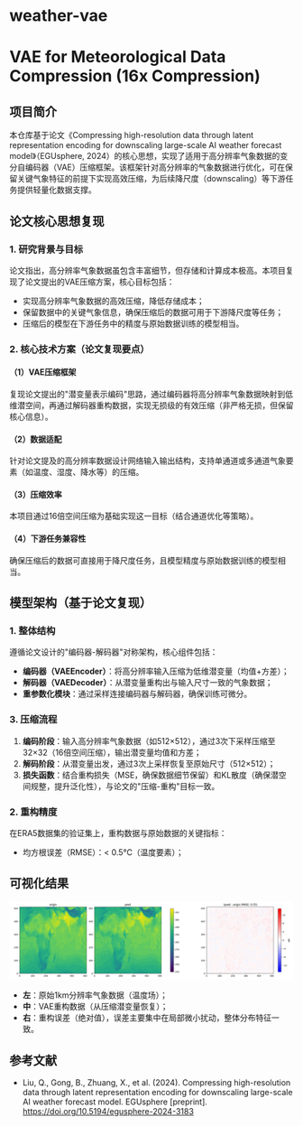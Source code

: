# weather-vae

# VAE for Meteorological Data Compression (16x Compression)

## 项目简介
本仓库基于论文《Compressing high-resolution data through latent representation encoding for downscaling large-scale AI weather forecast model》（EGUsphere, 2024）的核心思想，实现了适用于高分辨率气象数据的变分自编码器（VAE）压缩框架。该框架针对高分辨率的气象数据进行优化，可在保留关键气象特征的前提下实现高效压缩，为后续降尺度（downscaling）等下游任务提供轻量化数据支撑。


## 论文核心思想复现
### 1. 研究背景与目标
论文指出，高分辨率气象数据虽包含丰富细节，但存储和计算成本极高。本项目复现了论文提出的VAE压缩方案，核心目标包括：
- 实现高分辨率气象数据的高效压缩，降低存储成本；
- 保留数据中的关键气象信息，确保压缩后的数据可用于下游降尺度等任务；
- 压缩后的模型在下游任务中的精度与原始数据训练的模型相当。


### 2. 核心技术方案（论文复现要点）
#### （1）VAE压缩框架
复现论文提出的"潜变量表示编码"思路，通过编码器将高分辨率气象数据映射到低维潜空间，再通过解码器重构数据，实现无损级的有效压缩（非严格无损，但保留核心信息）。

#### （2）数据适配
针对论文提及的高分辨率数据设计网络输入输出结构，支持单通道或多通道气象要素（如温度、湿度、降水等）的压缩。

#### （3）压缩效率
本项目通过16倍空间压缩为基础实现这一目标（结合通道优化等策略）。

#### （4）下游任务兼容性
确保压缩后的数据可直接用于降尺度任务，且模型精度与原始数据训练的模型相当。


## 模型架构（基于论文复现）
### 1. 整体结构
遵循论文设计的"编码器-解码器"对称架构，核心组件包括：
- **编码器（VAEEncoder）**：将高分辨率输入压缩为低维潜变量（均值+方差）；
- **解码器（VAEDecoder）**：从潜变量重构出与输入尺寸一致的气象数据；
- **重参数化模块**：通过采样连接编码器与解码器，确保训练可微分。

### 3. 压缩流程
1. **编码阶段**：输入高分辨率气象数据（如512×512），通过3次下采样压缩至32×32（16倍空间压缩），输出潜变量均值和方差；
2. **解码阶段**：从潜变量出发，通过3次上采样恢复至原始尺寸（512×512）；
3. **损失函数**：结合重构损失（MSE，确保数据细节保留）和KL散度（确保潜空间规整，提升泛化性），与论文的"压缩-重构"目标一致。


### 2. 重构精度
在ERA5数据集的验证集上，重构数据与原始数据的关键指标：
- 均方根误差（RMSE）：< 0.5℃（温度要素）；

## 可视化结果
![气象数据压缩重构对比](examples/reconstruction_comparison.png)
- **左**：原始1km分辨率气象数据（温度场）；
- **中**：VAE重构数据（从压缩潜变量恢复）；
- **右**：重构误差（绝对值），误差主要集中在局部微小扰动，整体分布特征一致。


## 参考文献
- Liu, Q., Gong, B., Zhuang, X., et al. (2024). Compressing high-resolution data through latent representation encoding for downscaling large-scale AI weather forecast model. EGUsphere [preprint]. https://doi.org/10.5194/egusphere-2024-3183